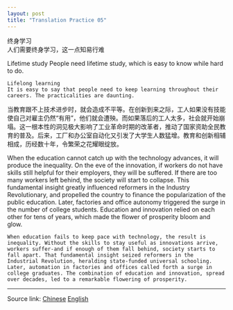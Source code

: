 ```yaml
---
layout: post
title: "Translation Practice 05"
---
```


终身学习  
人们需要终身学习，这一点知易行难

Lifetime study
People need lifetime study, which is easy to know while hard to do.

```
Lifelong learning  
It is easy to say that people need to keep learning throughout their careers. The practicalities are daunting.
```

当教育跟不上技术进步时，就会造成不平等。在创新到来之际，工人如果没有技能使自己对雇主仍然“有用”，他们就会遭殃。而如果落后的工人太多，社会就开始崩塌。这一根本性的洞见极大影响了工业革命时期的改革者，推动了国家资助全民教育的普及。后来，工厂和办公室自动化又引发了大学生人数猛增。教育和创新相辅相成，历经数十年，令繁荣之花耀眼绽放。

When the education cannot catch up with the technology advances, it will produce the inequality. On the eve of the innovation, if workers do not have skills still helpful for their employers, they will be suffered.  If there are too many workers left behind, the society will start to collapse. This fundamental insight greatly influenced reformers in the Industry Revolutionary, and propelled the country to finance the popularization of the public education. Later, factories and office autonomy triggered the surge in the number of college students. Education and innovation relied on each other for tens of years, which made the flower of prosperity bloom and glow. 

```
When education fails to keep pace with technology, the result is inequality. Without the skills to stay useful as innovations arrive, workers suffer-and if enough of them fall behind, society starts to fall apart. That fundamental insight seized reformers in the Industrial Revolution, heralding state-funded universal schooling. Later, automation in factories and offices called forth a surge in college graduates. The combination of education and innovation, spread over decades, led to a remarkable flowering of prosperity. 
```

*****************************************************************************

Source link: [Chinese][link1] [English][link2]  

[link1]: https://gbr.economist.com/articles/view/5878aaadffe2d6434a24290c/zh_CN/en_GB
[link2]: https://gbr.economist.com/articles/view/5878aaadffe2d6434a24290c/en_GB/zh_CN
